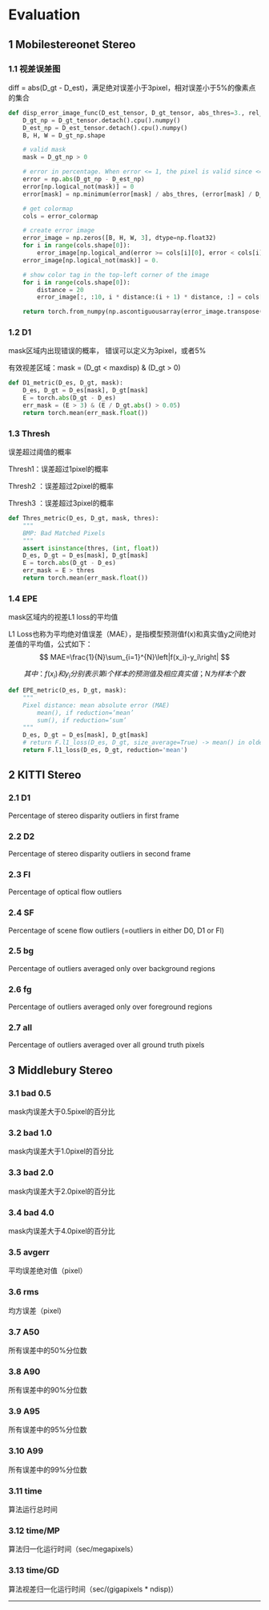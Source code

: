 # Evaluation

## 1 Mobilestereonet Stereo

### 1.1 视差误差图

diff = abs(D_gt - D_est)，满足绝对误差小于3pixel，相对误差小于5%的像素点的集合

```python
def disp_error_image_func(D_est_tensor, D_gt_tensor, abs_thres=3., rel_thres=0.05, dilate_radius=1):
    D_gt_np = D_gt_tensor.detach().cpu().numpy()
    D_est_np = D_est_tensor.detach().cpu().numpy()
    B, H, W = D_gt_np.shape

    # valid mask
    mask = D_gt_np > 0

    # error in percentage. When error <= 1, the pixel is valid since <= 3px & 5%
    error = np.abs(D_gt_np - D_est_np)
    error[np.logical_not(mask)] = 0
    error[mask] = np.minimum(error[mask] / abs_thres, (error[mask] / D_gt_np[mask]) / rel_thres)

    # get colormap
    cols = error_colormap

    # create error image
    error_image = np.zeros([B, H, W, 3], dtype=np.float32)
    for i in range(cols.shape[0]):
        error_image[np.logical_and(error >= cols[i][0], error < cols[i][1])] = cols[i, 2:]
    error_image[np.logical_not(mask)] = 0.

    # show color tag in the top-left corner of the image
    for i in range(cols.shape[0]):
        distance = 20
        error_image[:, :10, i * distance:(i + 1) * distance, :] = cols[i, 2:]

    return torch.from_numpy(np.ascontiguousarray(error_image.transpose([0, 3, 1, 2])))
```

### 1.2 D1

mask区域内出现错误的概率， 错误可以定义为3pixel，或者5%

有效视差区域：mask = (D_gt < maxdisp) & (D_gt > 0)

```python
def D1_metric(D_es, D_gt, mask):
    D_es, D_gt = D_es[mask], D_gt[mask]
    E = torch.abs(D_gt - D_es)
    err_mask = (E > 3) & (E / D_gt.abs() > 0.05)
    return torch.mean(err_mask.float())
```

### 1.3 Thresh

误差超过阈值的概率

Thresh1：误差超过1pixel的概率

Thresh2 ：误差超过2pixel的概率

Thresh3 ：误差超过3pixel的概率

```python
def Thres_metric(D_es, D_gt, mask, thres):
    """
    BMP: Bad Matched Pixels
    """
    assert isinstance(thres, (int, float))
    D_es, D_gt = D_es[mask], D_gt[mask]
    E = torch.abs(D_gt - D_es)
    err_mask = E > thres
    return torch.mean(err_mask.float())
```

### 1.4 EPE 

mask区域内的视差L1 loss的平均值

L1 Loss也称为平均绝对值误差（MAE），是指模型预测值f(x)和真实值y之间绝对差值的平均值，公式如下：
$$
MAE=\frac{1}{N}\sum_{i=1}^{N}\left|f(x_i)-y_i\right|
$$

$$
其中：
f(x_i)和y_i分别表示第i个样本的预测值及相应真实值；
N为样本个数
$$

```python
def EPE_metric(D_es, D_gt, mask):
    """
    Pixel distance: mean absolute error (MAE)
        mean(), if reduction=‘mean’
        sum(), if reduction=‘sum’
    """
    D_es, D_gt = D_es[mask], D_gt[mask]
    # return F.l1_loss(D_es, D_gt, size_average=True) -> mean() in older version of PyTorch
    return F.l1_loss(D_es, D_gt, reduction='mean')
```

## 2 KITTI Stereo

### 2.1 D1

Percentage of stereo disparity outliers in first frame

### 2.2 D2

Percentage of stereo disparity outliers in second frame

### 2.3 FI

Percentage of optical flow outliers

### 2.4 SF

Percentage of scene flow outliers (=outliers in either D0, D1 or Fl)

### 2.5 bg

Percentage of outliers averaged only over background regions

### 2.6 fg

Percentage of outliers averaged only over foreground regions

### 2.7 all

Percentage of outliers averaged over all ground truth pixels



## 3 Middlebury Stereo

### 3.1 bad 0.5

mask内误差大于0.5pixel的百分比

### 3.2 bad 1.0

mask内误差大于1.0pixel的百分比

### 3.3 bad 2.0

mask内误差大于2.0pixel的百分比

### 3.4 bad 4.0

mask内误差大于4.0pixel的百分比

### 3.5 avgerr

平均误差绝对值（pixel）

### 3.6 rms

均方误差（pixel)

### 3.7 A50

所有误差中的50%分位数

### 3.8 A90

所有误差中的90%分位数

### 3.9 A95

所有误差中的95%分位数

### 3.10 A99

所有误差中的99%分位数

### 3.11 time

算法运行总时间

### 3.12 time/MP

算法归一化运行时间（sec/megapixels）

### 3.13 time/GD

算法视差归一化运行时间（sec/(gigapixels * ndisp)）

****